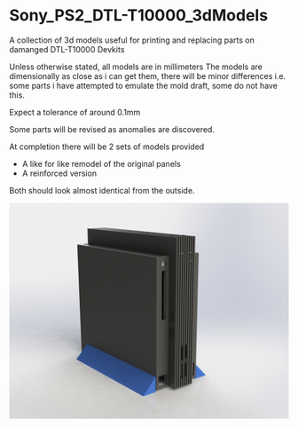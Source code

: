 # Sony_PS2_DTL-T10000_3dModels
A collection of 3d models useful for printing and replacing parts on damanged DTL-T10000 Devkits

Unless otherwise stated, all models are in millimeters
The models are dimensionally as close as i can get them, there will be minor differences i.e. some parts i have attempted to emulate the mold draft, some do not have this.

Expect a tolerance of around 0.1mm

Some parts will be revised as anomalies are discovered.

At completion there will be 2 sets of models provided
* A like for like remodel of the original panels
* A reinforced version

Both should look almost identical from the outside.

![alt text](screenshots/20200514_FRONT.JPG "20200514 Front")